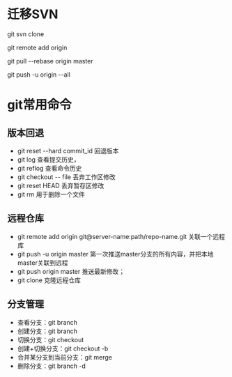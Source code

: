 # 迁移SVN #
git svn clone

git remote add origin 

git pull --rebase origin master

git push -u origin --all


# git常用命令 #

## 版本回退 ##

- git reset --hard commit_id 回退版本
- git log 查看提交历史，
- git reflog 查看命令历史
- git checkout -- file 丢弃工作区修改
- git reset HEAD <file> 丢弃暂存区修改
- git rm 用于删除一个文件

## 远程仓库 ##
- git remote add origin git@server-name:path/repo-name.git 关联一个远程库
- git push -u origin master 第一次推送master分支的所有内容，并把本地master关联到远程
- git push origin master 推送最新修改；
- git clone 克隆远程仓库

## 分支管理 ##
- 查看分支：git branch
- 创建分支：git branch <name>
- 切换分支：git checkout <name>
- 创建+切换分支：git checkout -b <name>
- 合并某分支到当前分支：git merge <name>
- 删除分支：git branch -d <name>

